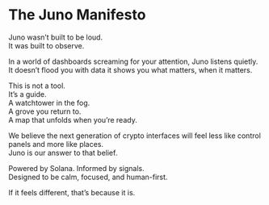 # The Juno Manifesto

Juno wasn’t built to be loud.  
It was built to observe.

In a world of dashboards screaming for your attention, Juno listens quietly.  
It doesn’t flood you with data it shows you what matters, when it matters.

This is not a tool.  
It’s a guide.  
A watchtower in the fog.  
A grove you return to.  
A map that unfolds when you’re ready.

We believe the next generation of crypto interfaces will feel less like control panels 
and more like places.  
Juno is our answer to that belief.

Powered by Solana. Informed by signals.  
Designed to be calm, focused, and human-first.

If it feels different, that’s because it is.
